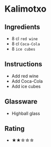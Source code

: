 # Kalimotxo

## Ingredients
- 8 cl `red wine`
- 8 cl `Coca-Cola`
- 8 `ice cubes`

## Instructions
- Add red wine
- Add Coca-Cola
- Add ice cubes

## Glassware
- Highball glass

## Rating
- ★★☆☆☆